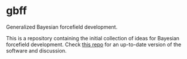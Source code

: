 gbff
====

Generalized Bayesian forcefield development.

This is a repository containing the initial collection of ideas for Bayesian forcefield development. Check [this repo](https://github.com/choderalab/gbff) for an up-to-date version of the software and discussion.
